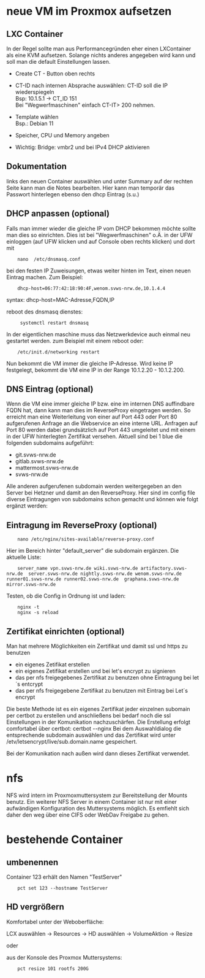 # neue VM im Proxmox aufsetzen

## LXC Container

In der Regel sollte man aus Performancegründen eher einen LXContainer als eine KVM aufsetzen. 
Solange nichts anderes angegeben wird kann und soll man die default Einstellungen lassen. 

+ Create CT - Button oben rechts 

+ CT-ID nach internen Absprache auswählen: CT-ID soll die IP wiederspiegeln  
Bsp: 10.1.5.1 -> CT_ID 151  
Bei "Wegwerfmaschinen" einfach CT-IT> 200 nehmen. 

+ Template wählen  
Bsp.: Debian 11

+ Speicher, CPU und Memory angeben

+ Wichtig: Bridge: vmbr2 und bei IPv4 DHCP aktivieren

## Dokumentation

links den neuen Container auswählen und unter Summary auf der rechten Seite kann man die Notes bearbeiten. 
Hier kann man temporär das Passwort hinterlegen
ebenso den dhcp Eintrag (s.u.) 


## DHCP anpassen (optional)

Falls man immer wieder die gleiche IP vom DHCP bekommen möchte sollte man dies so einrichten. Dies ist bei "Wegwerfmaschinen" o.Ä. 
in der UFW einloggen (auf UFW klicken und auf Console oben rechts klicken) und dort mit 

		nano  /etc/dnsmasq.conf

bei den festen IP Zuweisungen, etwas weiter hinten im Text, einen neuen Eintrag machen. Zum Beispiel: 

		dhcp-host=06:77:42:18:90:4F,wenom.svws-nrw.de,10.1.4.4

syntax: dhcp-host=MAC-Adresse,FQDN,IP

reboot des dnsmasq dienstes: 

		 systemctl restart dnsmasq
		
In der eigentlichen maschine muss das Netzwerkdevice auch einmal neu gestartet werden. zum Beispiel mit einem reboot oder: 

		/etc/init.d/networking restart

Nun bekommt die VM immer die gleiche IP-Adresse. Wird keine IP festgelegt, bekommt die VM eine IP in der Range 10.1.2.20 - 10.1.2.200.


## DNS Eintrag (optional) 

Wenn die VM eine immer gleiche IP bzw. eine im internen DNS auffindbare FQDN hat, dann kann man dies im ReverseProxy eingetragen werden. 
So erreicht man eine Weiterleitung von einer auf Port 443 oder Port 80 aufgerufenen Anfrage an die Webservice an eine interne URL. 
Anfragen auf Port 80 werden dabei grundsätzlich auf Port 443 umgeleitet und mit einem in der UFW hinterlegten Zertifikat versehen. 
Aktuell sind bei 1 blue die folgenden subdomains aufgeführt:

+ git.svws-nrw.de
+ gitlab.svws-nrw.de
+ mattermost.svws-nrw.de
+ svws-nrw.de

Alle anderen aufgerufenen subdomain werden weitergegeben an den Server bei Hetzner und damit an den ReverseProxy. 
Hier sind im config file diverse Eintragungen von subdomains schon gemacht und können wie folgt ergänzt werden:

		
## Eintragung im ReverseProxy (optional) 

		nano /etc/nginx/sites-available/reverse-proxy.conf

Hier im Bereich hinter "default_server" die subdomain ergänzen. Die aktuelle Liste:

		server_name vpn.svws-nrw.de wiki.svws-nrw.de artifactory.svws-nrw.de  server.svws-nrw.de nightly.svws-nrw.de wenom.svws-nrw.de runner01.svws-nrw.de runner02.svws-nrw.de  graphana.svws-nrw.de  mirror.svws-nrw.de

Testen, ob die Config in Ordnung ist und laden: 

		nginx -t 
		nginx -s reload


## Zertifikat einrichten (optional)

Man hat mehrere Möglichkeiten ein Zertifikat und damit ssl und https zu benutzen 

+ ein eigenes Zetifikat erstellen
+ ein eigenes Zetifikat erstellen und bei let's encrypt zu signieren 
+ das per nfs freigegebenes Zertifikat zu benutzen ohne Eintragung bei let´s entcrypt
+ das per nfs freigegebene Zertifikat zu benutzen mit Eintrag bei Let´s encrypt

Die beste Methode ist es ein eigenes Zertifikat jeder einzelnen subomain per certbot zu erstellen und anschließens bei bedarf noch die ssl Einstellungen in der Komunikation nachzuschärfen. 
Die Erstellung erfolgt comfortabel über certbot: 
		certbot --nginx
Bei dem Auswahldialog die entsprechende subdomain auswählen und das Zertifikat wird unter /etv/letsencrypt/live/sub.domain.name gespeichert. 

Bei der Komunikation nach außen wird dann dieses Zertifikat verwendet. 


# nfs 

NFS wird intern im Proxmoxmuttersystem zur Bereitstellung der Mounts benutz. 
Ein weiterer NFS Server in einem Container ist nur mit einer aufwändigen Konfiguration des Muttersystems möglich. 
Es emfiehlt sich daher den weg über eine CIFS oder WebDav Freigabe zu gehen. 

# bestehende Container

## umbenennen

Container 123 erhält den Namen "TestServer"

		pct set 123 --hostname TestServer
		
## HD vergrößern

Komfortabel unter der Weboberfläche: 

LCX auswählen -> Resources -> HD auswählen -> VolumeAktion -> Resize

oder

aus der Konsole des Proxmox Muttersystems: 
			
		pct resize 101 rootfs 200G

		
		

